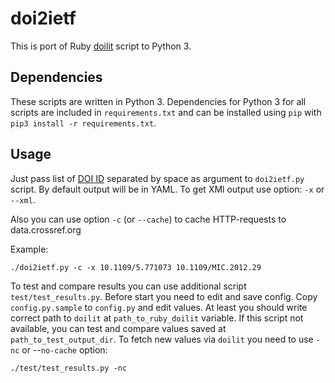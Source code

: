 # doi2ietf

This is port of Ruby [doilit](https://github.com/cabo/kramdown-rfc2629/blob/master/bin/doilit) script to Python 3.

## Dependencies
These scripts are written in Python 3.
Dependencies for Python 3 for all scripts are included in `requirements.txt` and can be installed using `pip` with `pip3 install -r requirements.txt`.

## Usage

Just pass list of [DOI ID](https://dx.doi.org/) separated by space as argument to `doi2ietf.py` script.
By default output will be in YAML. To get XMl output use option: `-x` or `--xml`.

Also you can use option `-c` (or `--cache`) to cache HTTP-requests to data.crossref.org

Example:

`./doi2ietf.py -c -x 10.1109/5.771073 10.1109/MIC.2012.29`

To test and compare results you can use additional script `test/test_results.py`.
Before start you need to edit and save config. Copy `config.py.sample` to `config.py` and edit values. At least you should write correct path to `doilit` at `path_to_ruby_doilit` variable. 
If this script not available, you can test and compare values saved at `path_to_test_output_dir`. To fetch new values via `doilit` you need to use `-nc` or --`no-cache` option:
 
`./test/test_results.py -nc`
